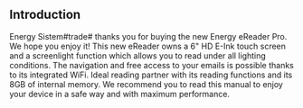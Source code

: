 ## Introduction

Energy Sistem#trade# thanks you for buying the new Energy eReader Pro. We hope you enjoy it! This new eReader owns a 6" HD E-Ink touch screen and a screenlight function which allows you to read under all lighting conditions. The navigation and free access to your emails is possible thanks to its integrated WiFi. Ideal reading partner with its reading functions and its 8GB of internal memory. We recommend you to read this manual to enjoy your device in a safe way and with maximum performance. 

